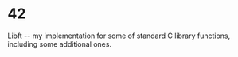 # 42

Libft -- my implementation for some of standard C library functions, including some additional ones.
